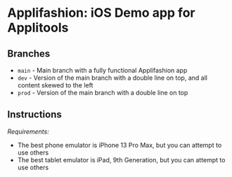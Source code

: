# Applifashion: iOS Demo app for Applitools

## Branches
* `main` - Main branch with a fully functional Applifashion app
* `dev` - Version of the main branch with a double line on top, and all content skewed to the left
* `prod` - Version of the main branch with a double line on top

## Instructions

*Requirements:*
* The best phone emulator is iPhone 13 Pro Max, but you can attempt to use others
* The best tablet emulator is iPad, 9th Generation, but you can attempt to use others
